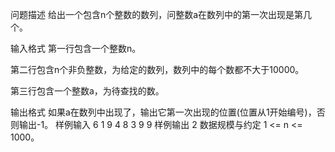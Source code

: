 问题描述
给出一个包含n个整数的数列，问整数a在数列中的第一次出现是第几个。

输入格式
第一行包含一个整数n。

第二行包含n个非负整数，为给定的数列，数列中的每个数都不大于10000。

第三行包含一个整数a，为待查找的数。

输出格式
如果a在数列中出现了，输出它第一次出现的位置(位置从1开始编号)，否则输出-1。
样例输入
6
1 9 4 8 3 9
9
样例输出
2
数据规模与约定
1 <= n <= 1000。
